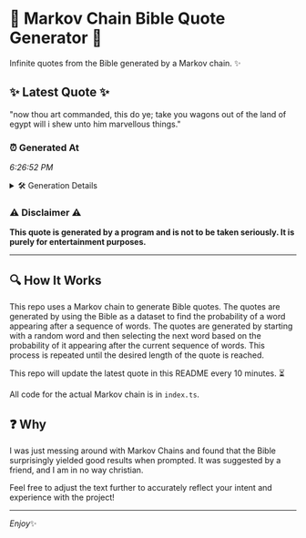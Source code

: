 # 📖 Markov Chain Bible Quote Generator 📖

Infinite quotes from the Bible generated by a Markov chain. ✨

## ✨ Latest Quote ✨
"now thou art commanded, this do ye; take you wagons out of the land of egypt will i shew unto him marvellous things."

### ⏰ Generated At
*6:26:52 PM*

<details>
    <summary>🛠️ Generation Details</summary>
    <p>
        <strong>🌱 Seed:</strong> now<br>
        <strong>🔄 Iterations:</strong> 22<br>
        <strong>📜 Context History:</strong><br>[ now ]: thou<br>[ now, thou ]: art<br>[ now, thou, art ]: commanded,<br>[ now, thou, art, commanded, ]: this<br>[ now, thou, art, commanded,, this ]: do<br>[ now, thou, art, commanded,, this, do ]: ye;<br>[ thou, art, commanded,, this, do, ye; ]: take<br>[ art, commanded,, this, do, ye;, take ]: you<br>[ commanded,, this, do, ye;, take, you ]: wagons<br>[ this, do, ye;, take, you, wagons ]: out<br>[ do, ye;, take, you, wagons, out ]: of<br>[ ye;, take, you, wagons, out, of ]: the<br>[ take, you, wagons, out, of, the ]: land<br>[ you, wagons, out, of, the, land ]: of<br>[ wagons, out, of, the, land, of ]: egypt<br>[ out, of, the, land, of, egypt ]: will<br>[ of, the, land, of, egypt, will ]: i<br>[ the, land, of, egypt, will, i ]: shew<br>[ land, of, egypt, will, i, shew ]: unto<br>[ of, egypt, will, i, shew, unto ]: him<br>[ egypt, will, i, shew, unto, him ]: marvellous<br>[ will, i, shew, unto, him, marvellous ]: things.<br>
    </p>
</details>

### ⚠️ Disclaimer ⚠️
**This quote is generated by a program and is not to be taken seriously. It is purely for entertainment purposes.**

---

## 🔍 How It Works

This repo uses a Markov chain to generate Bible quotes. The quotes are generated by using the Bible as a dataset to find the probability of a word appearing after a sequence of words. The quotes are generated by starting with a random word and then selecting the next word based on the probability of it appearing after the current sequence of words. This process is repeated until the desired length of the quote is reached.

This repo will update the latest quote in this README every 10 minutes. ⏳

All code for the actual Markov chain is in `index.ts`.

## ❓ Why

I was just messing around with Markov Chains and found that the Bible surprisingly yielded good results when prompted. 
It was suggested by a friend, and I am in no way christian.

Feel free to adjust the text further to accurately reflect your intent and experience with the project!

---

*Enjoy*✨
